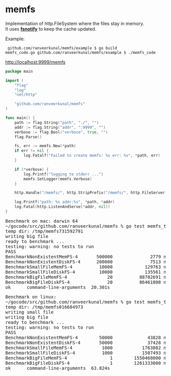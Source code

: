 memfs
=====

Implementation of http.FileSystem where the files stay in memory.<br>
It uses [<b>fsnotify</b>](https://github.com/howeyc/fsnotify) to keep the cache updated.

Example:
<code><pre>
github.com/ranveerkunal/memfs/example $ go build memfs_code.go
github.com/ranveerkunal/memfs/example $ ./memfs_code
</pre></code>

[http://localhost:9999/memfs](http://localhost:9999/memfs)

```go
package main

import (
	"flag"
	"log"
	"net/http"

	"github.com/ranveerkunal/memfs"
)

func main() {
	path := flag.String("path", "./", "")
	addr := flag.String("addr", ":9999", "")
	verbose := flag.Bool("verbose", true, "")
	flag.Parse()

	fs, err := memfs.New(*path)
	if err != nil {
		log.Fatalf("Failed to create memfs: %s err: %v", *path, err)
	}

	if (*verbose) {
		log.Printf("logging to stderr ...")
		memfs.SetLogger(memfs.Verbose)
	}

	http.Handle("/memfs/", http.StripPrefix("/memfs/", http.FileServer(fs)))

	log.Printf("path: %s addr:%s", *path, *addr)
	log.Fatal(http.ListenAndServe(*addr, nil))
}
```
<pre>
Benchmark on mac: darwin 64
~/gocode/src/github.com/ranveerkunal/memfs % go test memfs_test.go -bench=. -cpu=4 -parallel=4
temp dir: /tmp/memfs731592791
writing big file
ready to benchmark ...
testing: warning: no tests to run
PASS
BenchmarkNonExistentMemFS-4       500000              2779 ns/op
BenchmarkNonExistentDiskFS-4      200000              7513 ns/op
BenchmarkSmallFileMemFS-4          10000            129763 ns/op
BenchmarkSmallFileDiskFS-4         10000            135561 ns/op
BenchmarkBigFileMemFS-4               20          88782691 ns/op
BenchmarkBigFileDiskFS-4              20          86461808 ns/op
ok      command-line-arguments  20.301s
</pre>

<pre>
Benchmark on linux:
~/gocode/src/github.com/ranveerkunal/memfs % go test memfs_test.go -bench=. -cpu=4 -parallel=4
temp dir: /tmp/memfs016684973
writing small file
writing big file
ready to benchmark ...
testing: warning: no tests to run
PASS
BenchmarkNonExistentMemFS-4        50000             43828 ns/op
BenchmarkNonExistentDiskFS-4       50000             37428 ns/op
BenchmarkSmallFileMemFS-4           1000           1763882 ns/op
BenchmarkSmallFileDiskFS-4          1000           1507493 ns/op
BenchmarkBigFileMemFS-4                1        1550468000 ns/op
BenchmarkBigFileDiskFS-4               1        1261333000 ns/op
ok      command-line-arguments  63.824s
</pre>
